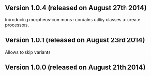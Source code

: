 Version 1.0.4 (released on August 27th 2014)
-------------

Introducing morpheus-commons : contains utility classes to create processors.

Version 1.0.1 (released on August 23rd 2014)
-------------

Allows to skip variants

Version 1.0.0 (released on August 21th 2014)
-------------
